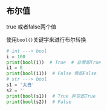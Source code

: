 ## 布尔值

true 或者false两个值

使用`bool()`关键字来进行布尔转换

```python
# int ---> bool
i = 100
print(bool(i))  # True  # 非零即True
i1 = 0
print(bool(i1))  # False 零即False
# str ---> bool
s1 = '太白'
s2 = ''
print(bool(s1))  # True 非空即True
print(bool(s2))  # False
```

